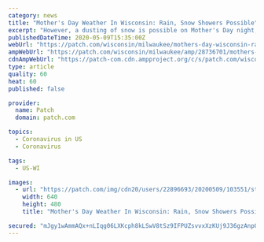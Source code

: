 ```yaml
---
category: news
title: "Mother's Day Weather In Wisconsin: Rain, Snow Showers Possible"
excerpt: "However, a dusting of snow is possible on Mother's Day night, as temperatures plummet. Temperatures will start in the mid-40s before they drop into the low 30s on Sunday night, making a light snow possible."
publishedDateTime: 2020-05-09T15:35:00Z
webUrl: "https://patch.com/wisconsin/milwaukee/mothers-day-wisconsin-rain-snow-showers-possible"
ampWebUrl: "https://patch.com/wisconsin/milwaukee/amp/28736701/mothers-day-wisconsin-rain-snow-showers-possible"
cdnAmpWebUrl: "https://patch-com.cdn.ampproject.org/c/s/patch.com/wisconsin/milwaukee/amp/28736701/mothers-day-wisconsin-rain-snow-showers-possible"
type: article
quality: 60
heat: 60
published: false

provider:
  name: Patch
  domain: patch.com

topics:
  - Coronavirus in US
  - Coronavirus

tags:
  - US-WI

images:
  - url: "https://patch.com/img/cdn20/users/22896693/20200509/103551/styles/patch_image/public/miloszg-plants-frost-winter-weather-shutterstock-1025122801___09103505494.jpg?width=984"
    width: 640
    height: 480
    title: "Mother's Day Weather In Wisconsin: Rain, Snow Showers Possible"

secured: "mJgy1wAmmAQx+nLIqg06LXKcph8kLSwV8tSz9IFPUZsvvxXzKUj9J36gzAnpOQPeaC3eyHSWygQAmKs5puJyzKvlLejZYxxjofVOSlZXkl9W3t4Ms11QK3d13OT6lA7ouK4EIAKPrwa0S9ty/YSZe2WeiiwSQuFwkz2PvBDMcTnsIvD4W8Y+jRiekFgCPPCXiX+spNEu3gxCZIQaIZqKY6tWi6JIY5ioiC+qDU4hiDks71IOSqnIYLM5PXniGDTPZz5VijaechSIlJdlTfkzaGyLOe1Q/XJtvdTjvPbFQ8Dvms4Yp54XJ4OEIsPD5uggM8J+TNOPftr1aDSLh1gWAJd/PtPYKq9ZMN0gxEzp8BUA/4fGmRTGogDnAUqbfvH3AgWZ4iYAUqNEJnQjSUV70wrqZno9aTLW7+uDZx4cLfzDBTpbkp2A8bYIpppuO1HMKac6Gt81nF+D3XzcqyQREwK27QFxRuoCSqEhDnz+csY=;AuLfI56K6TY7aZYwTzLpgg=="
---
```


